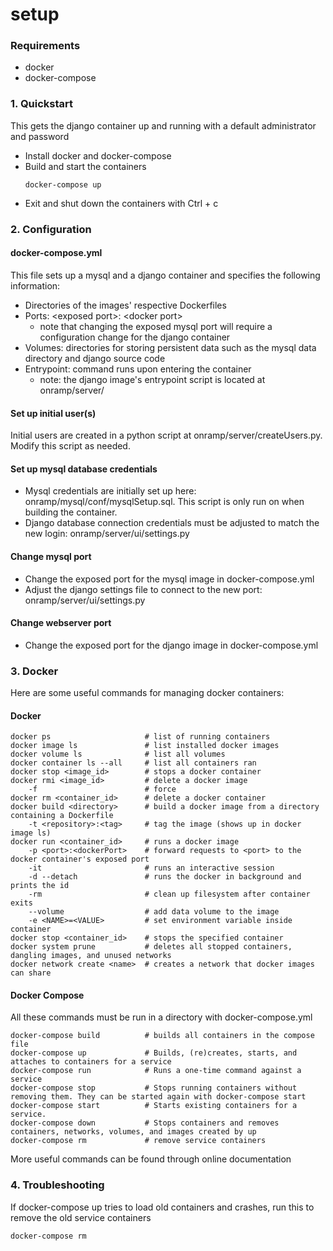 # setup
### Requirements
- docker
- docker-compose
### 1. Quickstart
This gets the django container up and running with a default administrator and password
- Install docker and docker-compose
- Build and start the containers
    ```
    docker-compose up
    ```
- Exit and shut down the containers with Ctrl + c
### 2. Configuration
#### docker-compose.yml
This file sets up a mysql and a django container and specifies the following information:
- Directories of the images' respective Dockerfiles
- Ports:  \<exposed port\>: \<docker port\>
    - note that changing the exposed mysql port will require a configuration change for the django container
- Volumes: directories for storing persistent data such as the mysql data directory and django source code
- Entrypoint: command runs upon entering the container
    - note: the django image's entrypoint script is located at onramp/server/
#### Set up initial user(s)
Initial users are created in a python script at onramp/server/createUsers.py. Modify this script as needed.
#### Set up mysql database credentials
- Mysql credentials are initially set up here: onramp/mysql/conf/mysqlSetup.sql. This script is only run on
    when building the container.
- Django database connection credentials must be adjusted to match the new login: onramp/server/ui/settings.py
#### Change mysql port
- Change the exposed port for the mysql image in docker-compose.yml
- Adjust the django settings file to connect to the new port: onramp/server/ui/settings.py
#### Change webserver port
- Change the exposed port for the django image in docker-compose.yml
### 3. Docker
Here are some useful commands for managing docker containers:
#### Docker
```
docker ps                     # list of running containers
docker image ls               # list installed docker images
docker volume ls              # list all volumes
docker container ls --all     # list all containers ran
docker stop <image_id>        # stops a docker container
docker rmi <image_id>         # delete a docker image
    -f                        # force
docker rm <container_id>      # delete a docker container
docker build <directory>      # build a docker image from a directory containing a Dockerfile
    -t <repository>:<tag>     # tag the image (shows up in docker image ls)
docker run <container_id>     # runs a docker image
    -p <port>:<dockerPort>    # forward requests to <port> to the docker container's exposed port
    -it                       # runs an interactive session
    -d --detach               # runs the docker in background and prints the id
    -rm                       # clean up filesystem after container exits
    --volume                  # add data volume to the image
    -e <NAME>=<VALUE>         # set environment variable inside container
docker stop <container_id>    # stops the specified container
docker system prune           # deletes all stopped containers, dangling images, and unused networks
docker network create <name>  # creates a network that docker images can share
```
#### Docker Compose
All these commands must be run in a directory with docker-compose.yml
```
docker-compose build          # builds all containers in the compose file
docker-compose up             # Builds, (re)creates, starts, and attaches to containers for a service
docker-compose run            # Runs a one-time command against a service
docker-compose stop           # Stops running containers without removing them. They can be started again with docker-compose start
docker-compose start          # Starts existing containers for a service.
docker-compose down           # Stops containers and removes containers, networks, volumes, and images created by up
docker-compose rm             # remove service containers
```
More useful commands can be found through online documentation
### 4. Troubleshooting
If docker-compose up tries to load old containers and crashes, run this to remove the old service containers
```
docker-compose rm                  
```